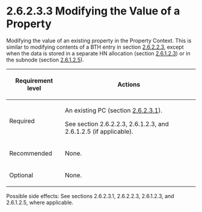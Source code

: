 <html dir="LTR" xmlns:mshelp="http://msdn.microsoft.com/mshelp" xmlns:ddue="http://ddue.schemas.microsoft.com/authoring/2003/5" xmlns:xlink="http://www.w3.org/1999/xlink" xmlns:tool="http://www.microsoft.com/tooltip">
    <head>
        <meta http-equiv="Content-Type" content="text/html; CHARSET=utf-8"></meta>
        <meta name="save" content="history"></meta>
        <title>2.6.2.3.3 Modifying the Value of a Property</title>
        <xml>
            <mshelp:toctitle title="2.6.2.3.3 Modifying the Value of a Property"></mshelp:toctitle>
            <mshelp:rltitle title="[MS-PST]: Modifying the Value of a Property"></mshelp:rltitle>
            <mshelp:keyword index="A" term="b0848da7-e670-499d-8f26-ac82b3e83835"></mshelp:keyword>
            <mshelp:attr name="DCSext.ContentType" value="open specification"></mshelp:attr>
            <mshelp:attr name="AssetID" value="b0848da7-e670-499d-8f26-ac82b3e83835"></mshelp:attr>
            <mshelp:attr name="TopicType" value="kbRef"></mshelp:attr>
            <mshelp:attr name="DCSext.Title" value="[MS-PST]: Modifying the Value of a Property" />
        </xml>
    </head>
    <body>
        <div id="header">
            <h1 class="heading">2.6.2.3.3 Modifying the Value of a Property</h1>
        </div>
        <div id="mainSection">
            <div id="mainBody">
                <div id="allHistory" class="saveHistory"></div>
                <div id="sectionSection0" class="section" name="collapseableSection">
                    

<p>Modifying the value of an existing property in the Property
Context. This is similar to modifying contents of a BTH entry in section <a href="55245797-279e-4c2d-94bc-547bc26be59c.htm">2.6.2.2.3</a>, except when the
data is stored in a separate HN allocation (section <a href="dc322b87-5d91-4e00-8123-c4a155dfe6dd.htm">2.6.1.2.3</a>) or in the
subnode (section <a href="0ef88344-1236-4d5d-9969-e421e501737c.htm">2.6.1.2.5</a>).
</p>

<table>
 <thead>
  <tr>
   <th>
   <p>Requirement level</p>
   </th>
   <th>
   <p>Actions</p>
   </th>
  </tr>
 </thead>
 <tr>
  <td>
  <p>Required</p>
  </td>
  <td>
  <p>An
  existing PC (section <a href="1e645de0-2291-457d-8e3b-3ae415a481ce.htm">2.6.2.3.1</a>).</p>
  <p>See
  section 2.6.2.2.3, 2.6.1.2.3, and 2.6.1.2.5 (if applicable).</p>
  </td>
 </tr>
 <tr>
  <td>
  <p>Recommended</p>
  </td>
  <td>
  <p>None.</p>
  </td>
 </tr>
 <tr>
  <td>
  <p>Optional</p>
  </td>
  <td>
  <p>None.</p>
  </td>
 </tr>
</table>

<p>Possible side effects: See sections 2.6.2.3.1, 2.6.2.2.3,
2.6.1.2.3, and 2.6.1.2.5, where applicable.</p>
                </div>
            </div>
        </div>
    </body>
</html>